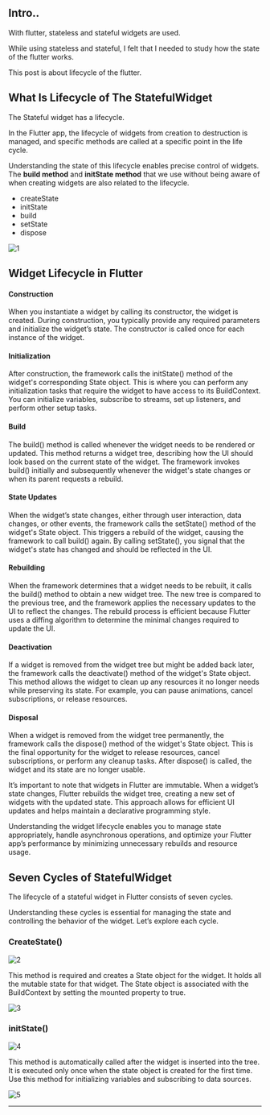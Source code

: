 ## Intro..
With flutter, stateless and stateful widgets are used. 

While using stateless and stateful, I felt that I needed to study how the state of the flutter works.

This post is about lifecycle of the flutter.

## What Is Lifecycle of The StatefulWidget
The Stateful widget has a lifecycle. 

In the Flutter app, the lifecycle of widgets from creation to destruction is managed, and specific methods are called at a specific point in the life cycle. 

Understanding the state of this lifecycle enables precise control of widgets. The **build method** and **initState method** that we use without being aware of when creating widgets are also related to the lifecycle.

- createState
- initState
- build
- setState
- dispose

![1](https://github.com/jinscodes/Blog_nextJS/assets/87598134/887715a8-5a0f-443c-a881-24c500cafb60)

## Widget Lifecycle in Flutter
#### Construction
When you instantiate a widget by calling its constructor, the widget is created. During construction, you typically provide any required parameters and initialize the widget’s state. The constructor is called once for each instance of the widget.

#### Initialization
After construction, the framework calls the initState() method of the widget's corresponding State object. This is where you can perform any initialization tasks that require the widget to have access to its BuildContext. You can initialize variables, subscribe to streams, set up listeners, and perform other setup tasks.

#### Build
The build() method is called whenever the widget needs to be rendered or updated. This method returns a widget tree, describing how the UI should look based on the current state of the widget. The framework invokes build() initially and subsequently whenever the widget's state changes or when its parent requests a rebuild.

#### State Updates
When the widget’s state changes, either through user interaction, data changes, or other events, the framework calls the setState() method of the widget's State object. This triggers a rebuild of the widget, causing the framework to call build() again. By calling setState(), you signal that the widget's state has changed and should be reflected in the UI.

#### Rebuilding
When the framework determines that a widget needs to be rebuilt, it calls the build() method to obtain a new widget tree. The new tree is compared to the previous tree, and the framework applies the necessary updates to the UI to reflect the changes. The rebuild process is efficient because Flutter uses a diffing algorithm to determine the minimal changes required to update the UI.

#### Deactivation
If a widget is removed from the widget tree but might be added back later, the framework calls the deactivate() method of the widget's State object. This method allows the widget to clean up any resources it no longer needs while preserving its state. For example, you can pause animations, cancel subscriptions, or release resources.

#### Disposal
When a widget is removed from the widget tree permanently, the framework calls the dispose() method of the widget's State object. This is the final opportunity for the widget to release resources, cancel subscriptions, or perform any cleanup tasks. After dispose() is called, the widget and its state are no longer usable.

It’s important to note that widgets in Flutter are immutable. When a widget’s state changes, Flutter rebuilds the widget tree, creating a new set of widgets with the updated state. This approach allows for efficient UI updates and helps maintain a declarative programming style.

Understanding the widget lifecycle enables you to manage state appropriately, handle asynchronous operations, and optimize your Flutter app’s performance by minimizing unnecessary rebuilds and resource usage.

## Seven Cycles of StatefulWidget 
The lifecycle of a stateful widget in Flutter consists of seven cycles.

Understanding these cycles is essential for managing the state and controlling the behavior of the widget. Let’s explore each cycle.

### CreateState()
![2](https://github.com/jinscodes/Blog_nextJS/assets/87598134/1bd9fe9b-ef39-4c02-a583-b21b6a76e05f)

This method is required and creates a State object for the widget. It holds all the mutable state for that widget. The State object is associated with the BuildContext by setting the mounted property to true.

![3](https://github.com/jinscodes/Blog_nextJS/assets/87598134/2d4deb25-37af-4511-bbd2-789280a6f35e)

### initState()
![4](https://github.com/jinscodes/Blog_nextJS/assets/87598134/375706c4-9941-4014-bf6d-774ef0e75c2b)

This method is automatically called after the widget is inserted into the tree. It is executed only once when the state object is created for the first time. Use this method for initializing variables and subscribing to data sources.

![5](https://github.com/jinscodes/Blog_nextJS/assets/87598134/f8a36a54-7944-4808-8c3d-4cdfbf9380d7)



---
[](https://nomadcoders.co/flutter-for-beginners/lobby?utm_source=free_course&utm_campaign=flutter-for-beginners&utm_medium=site)

[](https://fronquarry.tistory.com/16)

[](https://dev.to/pranjal-barnwal/the-journey-of-a-widget-understanding-the-lifecycle-in-flutter-3plp)